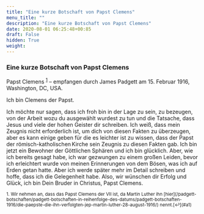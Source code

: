 ```yaml
---
title: "Eine kurze Botschaft von Papst Clemens"
menu_title: ""
description: "Eine kurze Botschaft von Papst Clemens"
date: 2020-08-01 06:25:48+00:85
draft: False
hidden: True
weight:
---
```

### Eine kurze Botschaft von Papst Clemens

Papst Clemens <sup id="a1">[1](#f1)</sup> – empfangen durch James Padgett am 15. Februar 1916, Washington, DC, USA.

Ich bin Clemens der Papst.  

Ich möchte nur sagen, dass ich froh bin in der Lage zu sein, zu bezeugen, von der Arbeit wozu du ausgewählt wurdest zu tun und die Tatsache, dass Jesus und viele der hohen Geister dir schreiben. Ich weiß, dass mein Zeugnis nicht erforderlich ist, um dich von diesen Fakten zu überzeugen, aber es kann einige geben für die es leichter ist zu wissen, dass der Papst der römisch-katholischen Kirche sein Zeugnis zu diesen Fakten gab. Ich bin jetzt ein Bewohner der Göttlichen Sphären und ich bin glücklich. Aber, wie ich bereits gesagt habe, ich war gezwungen zu einem großen Leiden, bevor ich erleichtert wurde von meinen Erinnerungen von dem Bösen, was ich auf Erden getan hatte. Aber ich werde später mehr im Detail schreiben und hoffe, dass ich die Gelegenheit habe. Also, wir wünschen dir Erfolg und Glück, ich bin Dein Bruder in Christus, Papst Clemens.

<small>
1. <large id="f1"> Wir nehmen an, dass das Papst Clemens der VII ist, da Martin Luther ihn [hier](/padgett-botschaften/padgett-botschaften-in-reihenfolge-des-datums/padgett-botschaften-1916/die-paepste-die-ihn-verfolgten-jep-martin-luther-28-august-1916/) nennt.[↩](#a1)
